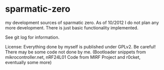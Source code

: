 sparmatic-zero
==============

my development sources of sparmatic zero. As of 10/2012 I do not plan any more development. There is just basic functionality implemented.


See git log for information.

License:
Everything done by myself is published under GPLv2. Be careful! There may be some code not done by me. (Bootloader snippets from mikrocontroller.net, nRF24L01 Code from MIRF Project and r0cket, eventually some more)
